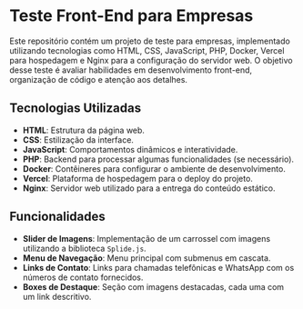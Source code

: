 # Teste Front-End para Empresas

Este repositório contém um projeto de teste para empresas, implementado utilizando tecnologias como HTML, CSS, JavaScript, PHP, Docker, Vercel para hospedagem e Nginx para a configuração do servidor web. O objetivo desse teste é avaliar habilidades em desenvolvimento front-end, organização de código e atenção aos detalhes.

## Tecnologias Utilizadas

- **HTML**: Estrutura da página web.
- **CSS**: Estilização da interface.
- **JavaScript**: Comportamentos dinâmicos e interatividade.
- **PHP**: Backend para processar algumas funcionalidades (se necessário).
- **Docker**: Contêineres para configurar o ambiente de desenvolvimento.
- **Vercel**: Plataforma de hospedagem para o deploy do projeto.
- **Nginx**: Servidor web utilizado para a entrega do conteúdo estático.

## Funcionalidades

- **Slider de Imagens**: Implementação de um carrossel com imagens utilizando a biblioteca `Splide.js`.
- **Menu de Navegação**: Menu principal com submenus em cascata.
- **Links de Contato**: Links para chamadas telefônicas e WhatsApp com os números de contato fornecidos.
- **Boxes de Destaque**: Seção com imagens destacadas, cada uma com um link descritivo.


